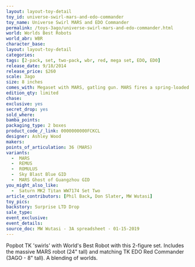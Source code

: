 ```yaml
---
layout: layout-toy-detail 
toy_id: universe-swirl-mars-and-edo-commander
toy_name: Universe Swirl MARS and EDO Commander
permalink: /toys-3ago/universe-swirl-mars-and-edo-commander.html
world: Worlds Best Robots
world_abr: WBR
character_base: 
layout: layout-toy-detail
categories: 
tags: [2-pack, set, two-pack, wbr, red, mega set, EDO, ED0]
release_date: 9/18/2014
release_price: $260 
scale: 3ago
size: 8 inches
comes_with: Megaset with MARS, gatling gun. MARS fires a spring-loaded missile.
edition_qty: limited
chase: 
exclusive: yes
secret_drop: yes
sold_where: 
bamba_points: 
packaging_type: 2 boxes
product_code_/_link: 0000000000FCKCL
designer: Ashley Wood
makers: 
points_of_articulation: 36 (MARS)
variants: 
  -  MARS
  -  REMUS 
  -  ROMULUS
  -  Sky Blast Blue GID
  -  MARS Ghost of Guangzhou GID
you_might_also_like: 
  -  Saturn MK2 Titan WW7174 Set Two
article_contributors: [Phil Back, Don Slater, MW Wutasi]
toy_pics: 
backstory: Surprise LTD Drop
sale_type: 
event_exclusive: 
event_details: 
source_doc: MW Wutasi - 3A spreadsheet - 01-15-2019
---
```

Popbot TK 'swirls' with World's Best Robot with this 2-figure set. Includes the massive MARS robot (24" tall) and matching TK EDO Red Commander (3AGO - 8" tall). A blending of worlds.